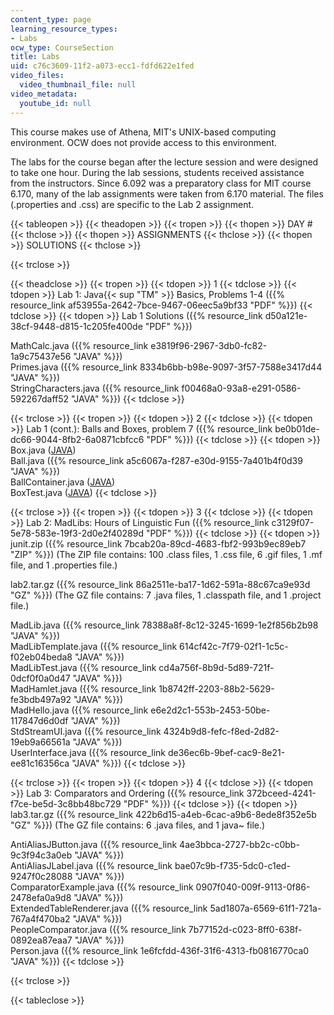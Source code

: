 ```yaml
---
content_type: page
learning_resource_types:
- Labs
ocw_type: CourseSection
title: Labs
uid: c76c3609-11f2-a073-ecc1-fdfd622e1fed
video_files:
  video_thumbnail_file: null
video_metadata:
  youtube_id: null
---
```


This course makes use of Athena, MIT's UNIX-based computing environment. OCW does not provide access to this environment.

The labs for the course began after the lecture session and were designed to take one hour. During the lab sessions, students received assistance from the instructors. Since 6.092 was a preparatory class for MIT course 6.170, many of the lab assignments were taken from 6.170 material. The files (.properties and .css) are specific to the Lab 2 assignment.

{{< tableopen >}}
{{< theadopen >}}
{{< tropen >}}
{{< thopen >}}
DAY #
{{< thclose >}}
{{< thopen >}}
ASSIGNMENTS
{{< thclose >}}
{{< thopen >}}
SOLUTIONS
{{< thclose >}}

{{< trclose >}}

{{< theadclose >}}
{{< tropen >}}
{{< tdopen >}}
1
{{< tdclose >}}
{{< tdopen >}}
Lab 1: Java{{< sup "TM" >}} Basics, Problems 1-4 ({{% resource_link af53955a-2642-7bce-9467-06eec5a9bf33 "PDF" %}})
{{< tdclose >}}
{{< tdopen >}}
Lab 1 Solutions ({{% resource_link d50a121e-38cf-9448-d815-1c205fe400de "PDF" %}})  
  
MathCalc.java ({{% resource_link e3819f96-2967-3db0-fc82-1a9c75437e56 "JAVA" %}})  
Primes.java ({{% resource_link 8334b6bb-b98e-9097-3f57-7588e3417d44 "JAVA" %}})  
StringCharacters.java ({{% resource_link f00468a0-93a8-e291-0586-592267daff52 "JAVA" %}})
{{< tdclose >}}

{{< trclose >}}
{{< tropen >}}
{{< tdopen >}}
2
{{< tdclose >}}
{{< tdopen >}}
Lab 1 (cont.): Balls and Boxes, problem 7 ({{% resource_link be0b01de-dc66-9044-8fb2-6a0871cbfcc6 "PDF" %}})
{{< tdclose >}}
{{< tdopen >}}
Box.java ([JAVA](/courses/electrical-engineering-and-computer-science/6-092-java-preparation-for-6-170-january-iap-2006/labs/Box.java))  
Ball.java ({{% resource_link a5c6067a-f287-e30d-9155-7a401b4f0d39 "JAVA" %}})  
BallContainer.java ([JAVA](/courses/electrical-engineering-and-computer-science/6-092-java-preparation-for-6-170-january-iap-2006/labs/BallContainer.java))  
BoxTest.java ([JAVA](/courses/electrical-engineering-and-computer-science/6-092-java-preparation-for-6-170-january-iap-2006/labs/BoxTest.java))
{{< tdclose >}}

{{< trclose >}}
{{< tropen >}}
{{< tdopen >}}
3
{{< tdclose >}}
{{< tdopen >}}
Lab 2: MadLibs: Hours of Linguistic Fun ({{% resource_link c3129f07-5e78-583e-19f3-2d0e2f40289d "PDF" %}})
{{< tdclose >}}
{{< tdopen >}}
junit.zip ({{% resource_link 7bcab20a-89cd-4683-fbf2-993b9ec89eb7 "ZIP" %}}) (The ZIP file contains: 100 .class files, 1 .css file, 6 .gif files, 1 .mf file, and 1 .properties file.)  
  
lab2.tar.gz ({{% resource_link 86a2511e-ba17-1d62-591a-88c67ca9e93d "GZ" %}}) (The GZ file contains: 7 .java files, 1 .classpath file, and 1 .project file.)  
  
MadLib.java ({{% resource_link 78388a8f-8c12-3245-1699-1e2f856b2b98 "JAVA" %}})  
MadLibTemplate.java ({{% resource_link 614cf42c-7f79-02f1-1c5c-f02eb04beda8 "JAVA" %}})  
MadLibTest.java ({{% resource_link cd4a756f-8b9d-5d89-721f-0dcf0f0a0d47 "JAVA" %}})  
MadHamlet.java ({{% resource_link 1b8742ff-2203-88b2-5629-fe3bdb497a92 "JAVA" %}})  
MadHello.java ({{% resource_link e6e2d2c1-553b-2453-50be-117847d6d0df "JAVA" %}})  
StdStreamUI.java ({{% resource_link 4324b9d8-fefc-f8ed-2d82-19eb9a66561a "JAVA" %}})  
UserInterface.java ({{% resource_link de36ec6b-9bef-cac9-8e21-ee81c16356ca "JAVA" %}})
{{< tdclose >}}

{{< trclose >}}
{{< tropen >}}
{{< tdopen >}}
4
{{< tdclose >}}
{{< tdopen >}}
Lab 3: Comparators and Ordering ({{% resource_link 372bceed-4241-f7ce-be5d-3c8bb48bc729 "PDF" %}})
{{< tdclose >}}
{{< tdopen >}}
lab3.tar.gz ({{% resource_link 422b6d15-a4eb-6cac-a9b6-8ede8f352e5b "GZ" %}}) (The GZ file contains: 6 .java files, and 1 java~ file.)  
  
AntiAliasJButton.java ({{% resource_link 4ae3bbca-2727-bb2c-c0bb-9c3f94c3a0eb "JAVA" %}})  
AntiAliasJLabel.java ({{% resource_link bae07c9b-f735-5dc0-c1ed-9247f0c28088 "JAVA" %}})  
ComparatorExample.java ({{% resource_link 0907f040-009f-9113-0f86-2478efa0a9d8 "JAVA" %}})  
ExtendedTableRenderer.java ({{% resource_link 5ad1807a-6569-61f1-721a-767a4f470ba2 "JAVA" %}})  
PeopleComparator.java ({{% resource_link 7b77152d-c023-8ff0-638f-0892ea87eaa7 "JAVA" %}})  
Person.java ({{% resource_link 1e6fcfdd-436f-31f6-4313-fb0816770ca0 "JAVA" %}})
{{< tdclose >}}

{{< trclose >}}

{{< tableclose >}}
